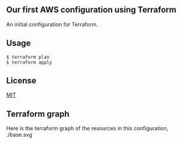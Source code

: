 ## Our first AWS configuration using Terraform

An initial configuration for Terraform.

## Usage

```
$ terraform plan
$ terraform apply
```

## License

[MIT](../../../LICENSE.md)

## Terraform graph

Here is the terraform graph of the resources in this configuration, ./base.svg
